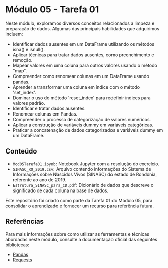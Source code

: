 # Módulo 05 - Tarefa 01

Neste módulo, exploramos diversos conceitos relacionados a limpeza e preparação de dados. Algumas das principais habilidades que adquirimos incluem:
- Identificar dados ausentes em um DataFrame utilizando os métodos isna() e isnull().
- Aplicar técnicas para tratar dados ausentes, como preenchimento e remoção.
- Mapear valores em uma coluna para outros valores usando o método "map".
- Compreender como renomear colunas em um DataFrame usando pandas.
- Aprender a transformar uma coluna em índice com o método 'set_index'.
- Dominar o uso do método 'reset_index' para redefinir índices para valores padrão.
- Identificar e tratar dados ausentes.
- Renomear colunas em Pandas.
- Compreender o processo de categorização de valores numéricos.
- Aplicar a construção de variáveis dummy em variáveis categóricas.
- Praticar a concatenação de dados categorizados e variáveis dummy em um DataFrame.

## Conteúdo

- `Mod05Tarefa01.ipynb`: Notebook Jupyter com a resolução do exercício.
- `SINASC_RO_2019.csv`: Arquivo contendo informações do Sistema de Informações sobre Nascidos Vivos (SINASC) do estado de Rondônia, referente ao ano de 2019.
- `Estrutura_SINASC_para_CD.pdf`: Dicionário de dados que descreve o significado de cada coluna na base de dados.

Este repositório foi criado como parte da Tarefa 01 do Módulo 05, para consolidar o aprendizado e fornecer um recurso para referência futura.

## Referências

Para mais informações sobre como utilizar as ferramentas e técnicas abordadas neste módulo, consulte a documentação oficial das seguintes bibliotecas:

- [Pandas](https://pandas.pydata.org/docs/)
- [Requests](https://requests.readthedocs.io/en/latest/)

